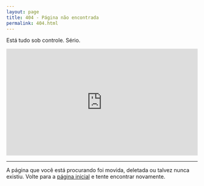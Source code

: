 ```yaml
---
layout: page
title: 404 - Página não encontrada
permalink: 404.html
---
```


Está tudo sob controle. Sério.

<div style="width:100%;height:0;padding-bottom:56%;position:relative;"><iframe src="https://giphy.com/embed/wnAsnQtnzqHU4" width="100%" height="100%" style="position:absolute" frameBorder="0" class="giphy-embed" allowFullScreen></iframe></div>

- - -

A página que você está procurando foi movida, deletada ou talvez nunca existiu. Volte para a [página inicial](/) e tente encontrar novamente.

